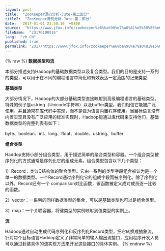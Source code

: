 ```yaml
---
layout: post
title:  "ZooKeeper源码分析-Jute-第二部分"
title2:  "ZooKeeper源码分析-Jute-第二部分"
date:   2017-01-01 23:50:16  +0800
source:  "https://www.jfox.info/zookeeper%e6%ba%90%e7%a0%81%e5%88%86%e6%9e%90-jute-%e7%ac%ac%e4%ba%8c%e9%83%a8%e5%88%86.html"
fileName:  "20170100916"
lang:  "zh_CN"
published: true
permalink: "2017/https://www.jfox.info/zookeeper%e6%ba%90%e7%a0%81%e5%88%86%e6%9e%90-jute-%e7%ac%ac%e4%ba%8c%e9%83%a8%e5%88%86.html"
---
```

{% raw %}
**数据类型和流**

本部分描述支持Hadoop的基础数据类型以及复合类型。我们的目的是支持一系列的类型，可以用于在不同的编程语言中简化和有效表达一定范围的记录类型.

**基础类型**

大部分情况下，Hadoop的大部分基础类型直接映射到高级编程语言的基础类型。特殊的例子是ustring（Unicode字符串）以及buffer类型，我们相信它能被广泛使用，并且通常在库代码中实现，而不是做为语言内置程序使用。当目标语言没有内置实现且没有广泛应用的标准实现时，Hadoop能通过库代码来支持他们。基础数据类型的完整列表有如下：

byte、boolean、int、long、float、double、ustring、buffer

**组合类型**

Haddop支持小部分组合类型，用于描述简单的聚合类型和容器。一个组合类型被序列化的方式通常是序列化它的组成元素。组合类型包含以下几个类型：

1）Record：类似C结构体的聚合类型。它由一系列的类型字段组合被认为是一个单一的数据类型。一个Record通过序列化它的组成字段而被序列化。除了序列化以外，Record还有一个 comparison对比函数，该函数被定义成对成员逐一比较的函数。

2）vector：一系列的同样数据类型的集合，可以是基础类型也可以是组合类型。

3）map：一个关联容器，将键类型的实例映射到值类型的实例上。

**流**

Hadoop通过自动生成代码序列化和反序列化Record类型，把它转换成抽象流。针对每个目标语言Haddop定义了非常简单的输入输出流接口，应用程序开发人员可以通过封装具体的流实现方法来开发这些接口的具体实例。
{% endraw %}
